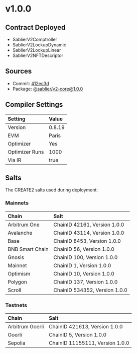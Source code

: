 # v1.0.0

## Contract Deployed

- SablierV2Comptroller
- SablierV2LockupDynamic
- SablierV2LockupLinear
- SablierV2NFTDescriptor

## Sources

- Commit: [412ec3d](https://github.com/sablier-labs/lockup/commit/412ec3d3998a766507de96afdb26c797d2ae491d)
- Package: [@sablier/v2-core@1.0.0](https://npmjs.com/package/@sablier/v2-core/v/1.0.0)

## Compiler Settings

| Setting        | Value  |
| :------------- | :----- |
| Version        | 0.8.19 |
| EVM            | Paris  |
| Optimizer      | Yes    |
| Optimizer Runs | 1000   |
| Via IR         | true   |

## Salts

The CREATE2 salts used during deployment:

### Mainnets

| Chain           | Salt                          |
| :-------------- | :---------------------------- |
| Arbitrum One    | ChainID 42161, Version 1.0.0  |
| Avalanche       | ChainID 43114, Version 1.0.0  |
| Base            | ChainID 8453, Version 1.0.0   |
| BNB Smart Chain | ChainID 56, Version 1.0.0     |
| Gnosis          | ChainID 100, Version 1.0.0    |
| Mainnet         | ChainID 1, Version 1.0.0      |
| Optimism        | ChainID 10, Version 1.0.0     |
| Polygon         | ChainID 137, Version 1.0.0    |
| Scroll          | ChainID 534352, Version 1.0.0 |

### Testnets

| Chain           | Salt                            |
| :-------------- | :------------------------------ |
| Arbitrum Goerli | ChainID 421613, Version 1.0.0   |
| Goerli          | ChainID 5, Version 1.0.0        |
| Sepolia         | ChainID 11155111, Version 1.0.0 |
